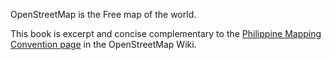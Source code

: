OpenStreetMap is the Free map of the world.

This book is excerpt and concise complementary to the [Philippine Mapping Convention page](https://wiki.openstreetmap.org/wiki/Philippines/Mapping_conventions) in the OpenStreetMap Wiki.

